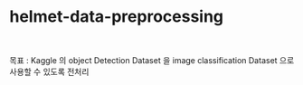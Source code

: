 # helmet-data-preprocessing

<br>

목표 : Kaggle 의 object Detection Dataset 을 image classification Dataset 으로 사용할 수 있도록 전처리

<br>
